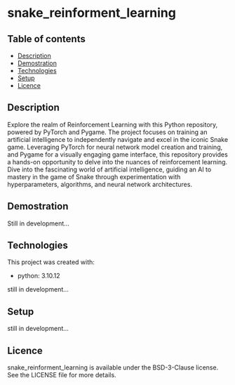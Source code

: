 # snake_reinforment_learning

## Table of contents
* [Description](#description)
* [Demostration](#demostration)
* [Technologies](#technologies)
* [Setup](#setup)
* [Licence](#licence)

## Description
Explore the realm of Reinforcement Learning with this Python repository, powered by PyTorch and Pygame. The project focuses on training an artificial intelligence to independently navigate and excel in the iconic Snake game. Leveraging PyTorch for neural network model creation and training, and Pygame for a visually engaging game interface, this repository provides a hands-on opportunity to delve into the nuances of reinforcement learning. Dive into the fascinating world of artificial intelligence, guiding an AI to mastery in the game of Snake through experimentation with hyperparameters, algorithms, and neural network architectures.

## Demostration

Still in development...


## Technologies
This project was created with:
* python: 3.10.12
  
still in development...

## Setup
still in development...

## Licence
snake_reinforment_learning is available under the BSD-3-Clause license. See the LICENSE file for more details.
